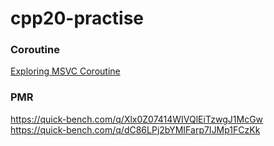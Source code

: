 # cpp20-practise
### Coroutine
[Exploring MSVC Coroutine](https://luncliff.github.io/posts/Exploring-MSVC-Coroutine.html)
### PMR
https://quick-bench.com/q/Xlx0Z07414WIVQlEiTzwgJ1McGw  
https://quick-bench.com/q/dC86LPj2bYMIFarp7IJMp1FCzKk

